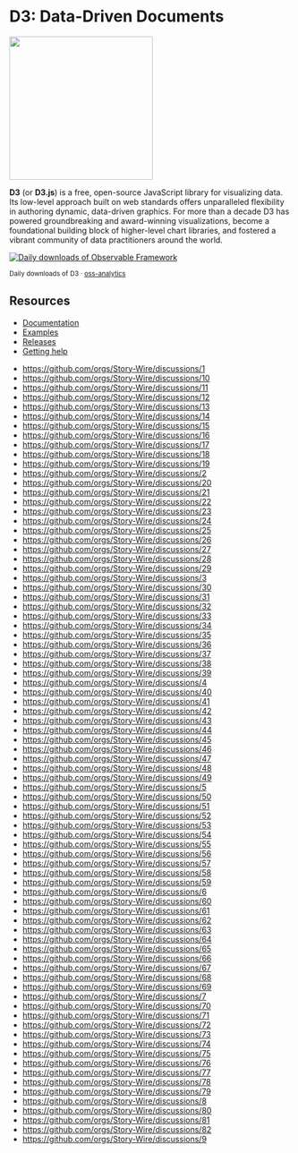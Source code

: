 # D3: Data-Driven Documents

<a href="https://d3js.org"><img src="./docs/public/logo.svg" width="256" height="256"></a>

**D3** (or **D3.js**) is a free, open-source JavaScript library for visualizing data. Its low-level approach built on web standards offers unparalleled flexibility in authoring dynamic, data-driven graphics. For more than a decade D3 has powered groundbreaking and award-winning visualizations, become a foundational building block of higher-level chart libraries, and fostered a vibrant community of data practitioners around the world.

<a href="https://observablehq.observablehq.cloud/oss-analytics/@d3/d3">
  <picture>
    <source media="(prefers-color-scheme: dark)" srcset="https://observablehq.observablehq.cloud/oss-analytics/d3/downloads-dark.svg">
    <img alt="Daily downloads of Observable Framework" src="https://observablehq.observablehq.cloud/oss-analytics/d3/downloads.svg">
  </picture>
</a>

<sub>Daily downloads of D3 · [oss-analytics](https://observablehq.observablehq.cloud/oss-analytics/)</sub>

## Resources

* [Documentation](https://d3js.org)
* [Examples](https://observablehq.com/@d3/gallery)
* [Releases](https://github.com/d3/d3/releases)
* [Getting help](https://d3js.org/community)

- https://github.com/orgs/Story-Wire/discussions/1
- https://github.com/orgs/Story-Wire/discussions/10
- https://github.com/orgs/Story-Wire/discussions/11
- https://github.com/orgs/Story-Wire/discussions/12
- https://github.com/orgs/Story-Wire/discussions/13
- https://github.com/orgs/Story-Wire/discussions/14
- https://github.com/orgs/Story-Wire/discussions/15
- https://github.com/orgs/Story-Wire/discussions/16
- https://github.com/orgs/Story-Wire/discussions/17
- https://github.com/orgs/Story-Wire/discussions/18
- https://github.com/orgs/Story-Wire/discussions/19
- https://github.com/orgs/Story-Wire/discussions/2
- https://github.com/orgs/Story-Wire/discussions/20
- https://github.com/orgs/Story-Wire/discussions/21
- https://github.com/orgs/Story-Wire/discussions/22
- https://github.com/orgs/Story-Wire/discussions/23
- https://github.com/orgs/Story-Wire/discussions/24
- https://github.com/orgs/Story-Wire/discussions/25
- https://github.com/orgs/Story-Wire/discussions/26
- https://github.com/orgs/Story-Wire/discussions/27
- https://github.com/orgs/Story-Wire/discussions/28
- https://github.com/orgs/Story-Wire/discussions/29
- https://github.com/orgs/Story-Wire/discussions/3
- https://github.com/orgs/Story-Wire/discussions/30
- https://github.com/orgs/Story-Wire/discussions/31
- https://github.com/orgs/Story-Wire/discussions/32
- https://github.com/orgs/Story-Wire/discussions/33
- https://github.com/orgs/Story-Wire/discussions/34
- https://github.com/orgs/Story-Wire/discussions/35
- https://github.com/orgs/Story-Wire/discussions/36
- https://github.com/orgs/Story-Wire/discussions/37
- https://github.com/orgs/Story-Wire/discussions/38
- https://github.com/orgs/Story-Wire/discussions/39
- https://github.com/orgs/Story-Wire/discussions/4
- https://github.com/orgs/Story-Wire/discussions/40
- https://github.com/orgs/Story-Wire/discussions/41
- https://github.com/orgs/Story-Wire/discussions/42
- https://github.com/orgs/Story-Wire/discussions/43
- https://github.com/orgs/Story-Wire/discussions/44
- https://github.com/orgs/Story-Wire/discussions/45
- https://github.com/orgs/Story-Wire/discussions/46
- https://github.com/orgs/Story-Wire/discussions/47
- https://github.com/orgs/Story-Wire/discussions/48
- https://github.com/orgs/Story-Wire/discussions/49
- https://github.com/orgs/Story-Wire/discussions/5
- https://github.com/orgs/Story-Wire/discussions/50
- https://github.com/orgs/Story-Wire/discussions/51
- https://github.com/orgs/Story-Wire/discussions/52
- https://github.com/orgs/Story-Wire/discussions/53
- https://github.com/orgs/Story-Wire/discussions/54
- https://github.com/orgs/Story-Wire/discussions/55
- https://github.com/orgs/Story-Wire/discussions/56
- https://github.com/orgs/Story-Wire/discussions/57
- https://github.com/orgs/Story-Wire/discussions/58
- https://github.com/orgs/Story-Wire/discussions/59
- https://github.com/orgs/Story-Wire/discussions/6
- https://github.com/orgs/Story-Wire/discussions/60
- https://github.com/orgs/Story-Wire/discussions/61
- https://github.com/orgs/Story-Wire/discussions/62
- https://github.com/orgs/Story-Wire/discussions/63
- https://github.com/orgs/Story-Wire/discussions/64
- https://github.com/orgs/Story-Wire/discussions/65
- https://github.com/orgs/Story-Wire/discussions/66
- https://github.com/orgs/Story-Wire/discussions/67
- https://github.com/orgs/Story-Wire/discussions/68
- https://github.com/orgs/Story-Wire/discussions/69
- https://github.com/orgs/Story-Wire/discussions/7
- https://github.com/orgs/Story-Wire/discussions/70
- https://github.com/orgs/Story-Wire/discussions/71
- https://github.com/orgs/Story-Wire/discussions/72
- https://github.com/orgs/Story-Wire/discussions/73
- https://github.com/orgs/Story-Wire/discussions/74
- https://github.com/orgs/Story-Wire/discussions/75
- https://github.com/orgs/Story-Wire/discussions/76
- https://github.com/orgs/Story-Wire/discussions/77
- https://github.com/orgs/Story-Wire/discussions/78
- https://github.com/orgs/Story-Wire/discussions/79
- https://github.com/orgs/Story-Wire/discussions/8
- https://github.com/orgs/Story-Wire/discussions/80
- https://github.com/orgs/Story-Wire/discussions/81
- https://github.com/orgs/Story-Wire/discussions/82
- https://github.com/orgs/Story-Wire/discussions/9

